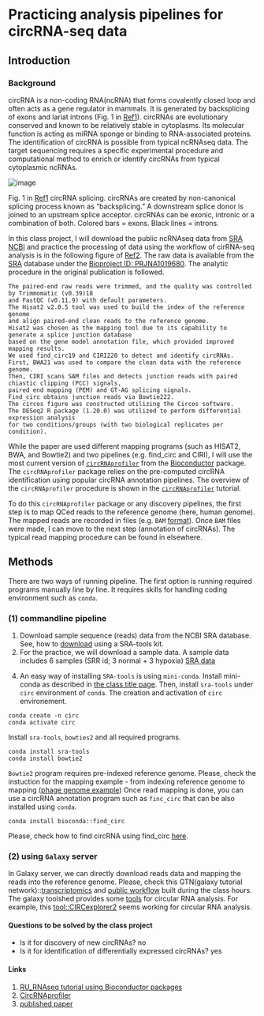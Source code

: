 # Practicing analysis pipelines for circRNA-seq data
## Introduction
### Background
circRNA is a non-coding RNA(ncRNA) that forms covalently closed loop and often acts as a gene regulator in mammals. It is generated by backsplicing of exons and lariat introns (Fig. 1 in [Ref1](https://www.frontiersin.org/articles/10.3389/fmolb.2017.00038/full)). circRNAs are evolutionary conserved and known to be relatively stable in cytoplasms. Its molecular function is acting as miRNA sponge or binding to RNA-associated proteins. The identification of circRNA is possible from typical ncRNAseq data. The target sequencing requires a specific experimental procedure and computational method to enrich or identify circRNAs from typical cytoplasmic ncRNAs.

![image](https://www.frontiersin.org/files/Articles/265463/fmolb-04-00038-HTML/image_m/fmolb-04-00038-g001.jpg)

Fig. 1 in [Ref1](https://www.frontiersin.org/articles/10.3389/fmolb.2017.00038/full) circRNA splicing. circRNAs are created by non-canonical splicing process known as “backsplicing.” A downstream splice donor is joined to an upstream splice acceptor. circRNAs can be exonic, intronic or a combination of both. Colored bars = exons. Black lines = introns.

In this class project, I will download the public ncRNAseq data from [SRA NCBI]() and practice the processing of data using the workflow of cirRNA-seq analysis is in the following figure of [Ref2](). The raw data is available from the [SRA]() database under the [Bioproject ID: PRJNA1019680](https://www.ncbi.nlm.nih.gov/bioproject/PRJNA1019680). The analytic procedure in the original publication is followed.

```
The paired-end raw reads were trimmed, and the quality was controlled by Trimmomatic (v0.39)18
and FastQC (v0.11.9) with default parameters.
The Hisat2 v2.0.5 tool was used to build the index of the reference genome
and align paired-end clean reads to the reference genome.
Hisat2 was chosen as the mapping tool due to its capability to generate a splice junction database
based on the gene model annotation file, which provided improved mapping results.
We used find_circ19 and CIRI220 to detect and identify circRNAs.
First, BWA21 was used to compare the clean data with the reference genome.
Then, CIRI scans SAM files and detects junction reads with paired chiastic clipping (PCC) signals,
paired end mapping (PEM) and GT-AG splicing signals.
Find_circ obtains junction reads via Bowtie222.
The circos figure was constructed utilizing the Circos software.
The DESeq2 R package (1.20.0) was utilized to perform differential expression analysis
for two conditions/groups (with two biological replicates per condition).
```

While the paper are used different mapping programs (such as HISAT2, BWA, and Bowtie2) and two pipelines (e.g. find_circ and CIRI), I will use the most current version of [`circRNAprofiler`](https://bioconductor.org/packages/release/bioc/vignettes/circRNAprofiler/inst/doc/circRNAprofiler.html) from the [Bioconductor]() package. The `circRNAprofiler` package relies on the pre-computed circRNA identification using popular circRNA annotation pipelines. The overview of the `circRNAprofiler` procedure is shown in the [`circRNAprofiler`](https://bioconductor.org/packages/release/bioc/vignettes/circRNAprofiler/inst/doc/circRNAprofiler.html) tutorial.

To do this `circRNAprofiler` package or any discovery pipelines, the first step is to map QCed reads to the reference genome (here, human genome). The mapped reads are recorded in files (e.g. `BAM` [format](https://hhj6212.github.io/biology/tech/2020/08/26/Bioinformatics-fileformats.html)). Once `BAM` files were made, I can move to the next step (annotation of circRNAs). The typical read mapping procedure can be found in elsewhere.

## Methods
There are two ways of running pipeline. The first option is running required programs manually line by line. It requires skills for handling coding environment such as `conda`.

### (1) commandline pipeline
1. Download sample sequence (reads) data from the NCBI SRA database. See, how to [download](https://github.com/ncbi/sra-tools/wiki) using a SRA-tools kit.
2. For the practice, we will download a sample data. A sample data includes 6 samples (SRR id; 3 normal + 3 hypoxia)
[SRA data](https://trace.ncbi.nlm.nih.gov/Traces/study/?acc=SRP462463&o=acc_s%3Aa&s=SRR26133767,SRR26133768,SRR26133769,SRR26133770,SRR26133771,SRR26133772)
<!-- 
- GSM7794632: HUVECs treatment with intersectant hypoxia [IH1]; Homo sapiens; ncRNA-Seq
https://www.ncbi.nlm.nih.gov/sra/SRX21847130[accn]
- GSM7794633: HUVECs treatment with intersectant hypoxia [IH2]; Homo sapiens; ncRNA-Seq
https://www.ncbi.nlm.nih.gov/sra/SRX21847131[accn]
- GSM7794634: HUVECs treatment with intersectant hypoxia [IH3]; Homo sapiens; ncRNA-Seq
https://www.ncbi.nlm.nih.gov/sra/SRX21847132[accn]
- GSM7794629: HUVECs treatment with control [CK1]; Homo sapiens; ncRNA-Seq
https://www.ncbi.nlm.nih.gov/sra/SRX21847127[accn]
- GSM7794630: HUVECs treatment with control [CK2]; Homo sapiens; ncRNA-Seq
https://www.ncbi.nlm.nih.gov/sra/SRX21847128[accn]
- GSM7794631: HUVECs treatment with control [CK3]; Homo sapiens; ncRNA-Seq
https://www.ncbi.nlm.nih.gov/sra/SRX21847129[accn]
-->

4. An easy way of installing `SRA-tools` is using `mini-conda`.
Install mini-conda as described in [the class title page](https://github.com/igchoi/IBT618-SystemsBiotechnology/tree/main). Then, install `sra-tools` under `circ` environment of `conda`. The creation and activation of `circ` environement.

```
conda create -n circ
conda activate circ
```
Install `sra-tools`, `bowties2` and all required programs.
```
conda install sra-tools
conda install bowtie2
```
`Bowtie2` program requires pre-indexed reference genome. Please, check the instuction for the mapping example - from indexing reference genome to mapping ([phage genome example](https://bowtie-bio.sourceforge.net/bowtie2/manual.shtml#getting-started-with-bowtie-2-lambda-phage-example))
Once read mapping is done, you can use a circRNA annotation program such as `finc_circ` that can be also installed using `conda`. 
```
conda install bioconda::find_circ
```
Please, check how to find circRNA using find_circ [here](https://github.com/marvin-jens/find_circ).

### (2) using `Galaxy` server
In Galaxy server, we can directly download reads data and mapping the reads into the reference genome. Please, check this GTN(galaxy tutorial network)::[transcriptomics](https://training.galaxyproject.org/training-material/topics/transcriptomics/) and [public workflow](https://usegalaxy.org/u/igchoi/w/unnamed-workflow-1) built during the class hours. The galaxy toolshed provides some [tools](https://toolshed.tools/#repos?q=circular%20rna) for circular RNA analysis. For example, this [tool::CIRCexplorer2]((https://toolshed.g2.bx.psu.edu/repository?repository_id=b30488c37fdc9083&changeset_revision=465d6578b4d0)) seems working for circular RNA analysis.


#### Questions to be solved by the class project
* Is it for discovery of new circRNAs? no
* Is it for identification of differentially expressed circRNAs? yes
 
#### Links
1. [RU_RNAseq tutorial using Bioconductor packages](https://rockefelleruniversity.github.io/RU_RNAseq/)
2. [CircRNAprofiler](https://bioconductor.org/packages/release/bioc/html/circRNAprofiler.html)
3. [published paper](https://www.nature.com/articles/s41598-024-51471-3#Sec2)
